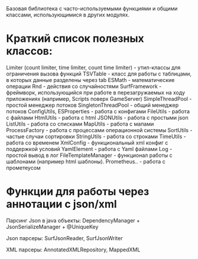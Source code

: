 Базовая библиотека с часто-используемыми функциями и общими классами, использующимися в других модулях.

# Краткий список полезных классов:
Limiter (count limiter, time limiter, count time limiter) - утил-классы для ограничения вызова функций
TSVTable - класс для работы с таблицами, в которых данные разделены через tab
ESMath - математические операции
Rnd - действия со случайностями
SurfFramework - фреймворк, использующийся при работе в перезагружаемых на ходу приложениях (например, Scripts поверх GameServer)
SimpleThreadPool - простой менеджер потоков
SingletonThreadPool - общий менеджер потоков
ConfigUtils, ESProperties - работа с конфигами
FileUtils - работа с файлами
HtmlUtils - работа с html
JSONUtils - работа с простыми json
ListUtils - работа со списками
MapUtils - работа с мапами
ProcessFactory - работа с процессами операционной системы
SortUtils - частые случаи сортировки
StringUtils - работа со строками
TimeUtils - работа со временем
XmlConfig - функциональный xml конфиг с поддержкой условий
YamlElement - работа с Yaml файлами
Log - простой вывод в лог
FileTemplateManager - функционал работы с шаблонами (например html шаблоны).
Prometheus.. - работа с прометеусом

# Функции для работы через аннотации с json/xml
Парсинг Json в java объекты:
DependencyManager + JsonSerializeManager + @UniqueKey

Json парсеры:
SurfJsonReader, SurfJsonWriter

XML парсеры:
AnnotatedXMLRepository, MappedXML
